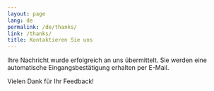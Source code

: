 ```yaml
---
layout: page
lang: de
permalink: /de/thanks/
link: /thanks/
title: Kontaktieren Sie uns
---
```




<!-- more -->

Ihre Nachricht wurde erfolgreich an uns übermittelt. Sie werden eine automatische Eingangsbestätigung erhalten per E-Mail.

Vielen Dank für Ihr Feedback!
